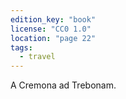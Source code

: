 ```yaml
---
edition_key: "book"
license: "CC0 1.0"
location: "page 22"
tags:
  - travel
---
```

A Cremona ad Trebonam.
